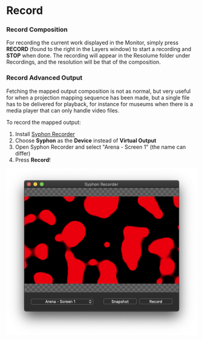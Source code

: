 # Record

### Record Composition

For recording the current work displayed in the Monitor, simply press **RECORD** \(found to the right in the Layers window\) to start a recording and **STOP** when done. The recording will appear in the Resolume folder under Recordings, and the resolution will be that of the composition.

### Record Advanced Output

Fetching the mapped output composition is not as normal, but very useful for when a projection mapping sequence has been made, but a single file has to be delivered for playback, for instance for museums when there is a media player that can only handle video files.

To record the mapped output:

1. Install [Syphon Recorder](http://syphon.v002.info/recorder/)
2. Choose **Syphon** as the **Device** instead of **Virtual Output**
3. Open Syphon Recorder and select "Arena - Screen 1" \(the name can differ\)
4. Press **Record**!

![](../../../../.gitbook/assets/resolume-syphon-recorder.png)

